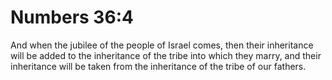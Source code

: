 # Numbers 36:4

And when the jubilee of the people of Israel comes, then their inheritance will be added to the inheritance of the tribe into which they marry, and their inheritance will be taken from the inheritance of the tribe of our fathers.
